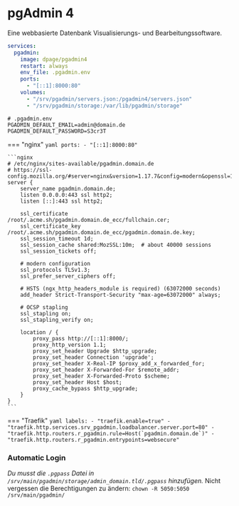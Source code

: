 # pgAdmin 4

Eine webbasierte Datenbank Visualisierungs- und Bearbeitungssoftware.

```yaml
services:
  pgadmin:
    image: dpage/pgadmin4
    restart: always
    env_file: .pgadmin.env
    ports:
      - "[::1]:8000:80"
    volumes:
      - "/srv/pgadmin/servers.json:/pgadmin4/servers.json"
      - "/srv/pgadmin/storage:/var/lib/pgadmin/storage"
```

```shell
# .pgadmin.env
PGADMIN_DEFAULT_EMAIL=admin@domain.de
PGADMIN_DEFAULT_PASSWORD=S3cr3T
```

=== "nginx"
    ```yaml
        ports:
          - "[::1]:8000:80"
    ```

    ```nginx
    # /etc/nginx/sites-available/pgadmin.domain.de
    # https://ssl-config.mozilla.org/#server=nginx&version=1.17.7&config=modern&openssl=1.1.1d&guideline=5.6
    server {
        server_name pgadmin.domain.de;
        listen 0.0.0.0:443 ssl http2;
        listen [::]:443 ssl http2;

        ssl_certificate /root/.acme.sh/pgadmin.domain.de_ecc/fullchain.cer;
        ssl_certificate_key /root/.acme.sh/pgadmin.domain.de_ecc/pgadmin.domain.de.key;
        ssl_session_timeout 1d;
        ssl_session_cache shared:MozSSL:10m;  # about 40000 sessions
        ssl_session_tickets off;

        # modern configuration
        ssl_protocols TLSv1.3;
        ssl_prefer_server_ciphers off;

        # HSTS (ngx_http_headers_module is required) (63072000 seconds)
        add_header Strict-Transport-Security "max-age=63072000" always;

        # OCSP stapling
        ssl_stapling on;
        ssl_stapling_verify on;

        location / {
            proxy_pass http://[::1]:8000/;
            proxy_http_version 1.1;
            proxy_set_header Upgrade $http_upgrade;
            proxy_set_header Connection 'upgrade';
            proxy_set_header X-Real-IP $proxy_add_x_forwarded_for;
            proxy_set_header X-Forwarded-For $remote_addr;
            proxy_set_header X-Forwarded-Proto $scheme;
            proxy_set_header Host $host;
            proxy_cache_bypass $http_upgrade;
        }
    }
    ```

=== "Traefik"
    ```yaml
        labels:
          - "traefik.enable=true"
          - "traefik.http.services.srv_pgadmin.loadbalancer.server.port=80"
          - "traefik.http.routers.r_pgadmin.rule=Host(`pgadmin.domain.de`)"
          - "traefik.http.routers.r_pgadmin.entrypoints=websecure"
    ```

### Automatic Login
*Du musst die `.pgpass` Datei in `/srv/main/pgadmin/storage/admin_domain.tld/.pgpass` hinzufügen.*
Nicht vergessen die Berechtigungen zu ändern: `chown -R 5050:5050 /srv/main/pgadmin/`